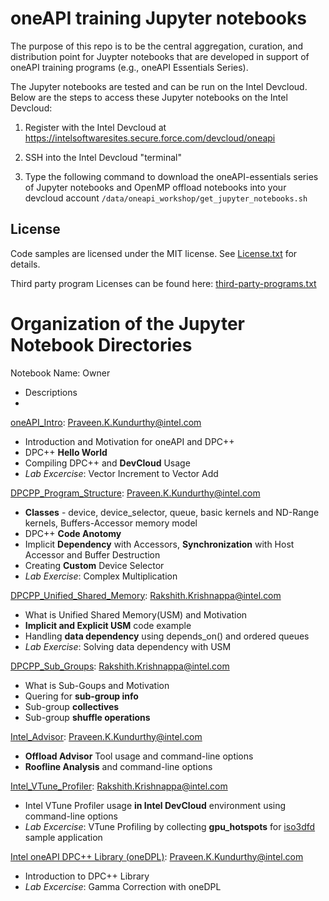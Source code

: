 # oneAPI training Jupyter notebooks

The purpose of this repo is to be the central aggregation, curation, and
distribution point for Juypter notebooks that are developed in support of
oneAPI training programs (e.g., oneAPI Essentials Series).

The Jupyter notebooks are tested and can be run on the Intel Devcloud. Below
are the steps to access these Jupyter notebooks on the Intel Devcloud:

1. Register with the Intel Devcloud at
   https://intelsoftwaresites.secure.force.com/devcloud/oneapi

2. SSH into the Intel Devcloud "terminal"

3. Type the following command to download the oneAPI-essentials series of
   Jupyter notebooks and OpenMP offload notebooks into your devcloud account
   `/data/oneapi_workshop/get_jupyter_notebooks.sh`

## License

Code samples are licensed under the MIT license. See
[License.txt](https://github.com/oneapi-src/oneAPI-samples/blob/master/License.txt)
for details.

Third party program Licenses can be found here:
[third-party-programs.txt](https://github.com/oneapi-src/oneAPI-samples/blob/master/third-party-programs.txt)

# Organization of the Jupyter Notebook Directories

Notebook Name: Owner
* Descriptions
*

[oneAPI_Intro](01_oneAPI_Intro): Praveen.K.Kundurthy@intel.com
* Introduction and Motivation for oneAPI and DPC++
* DPC++ __Hello World__
* Compiling DPC++ and __DevCloud__ Usage
* _Lab Excercise_: Vector Increment to Vector Add

[DPCPP_Program_Structure](02_DPCPP_Program_Structure): Praveen.K.Kundurthy@intel.com
* __Classes__ - device, device_selector, queue, basic kernels and ND-Range kernels, Buffers-Accessor memory model
* DPC++ __Code Anotomy__
* Implicit __Dependency__ with Accessors, __Synchronization__ with Host Accessor and Buffer Destruction
* Creating __Custom__ Device Selector
* _Lab Exercise_: Complex Multiplication

[DPCPP_Unified_Shared_Memory](03_DPCPP_Unified_Shared_Memory): Rakshith.Krishnappa@intel.com
* What is Unified Shared Memory(USM) and Motivation
* __Implicit and Explicit USM__ code example
* Handling __data dependency__ using depends_on() and ordered queues
* _Lab Exercise_: Solving data dependency with USM

[DPCPP_Sub_Groups](04_DPCPP_Sub_Groups): Rakshith.Krishnappa@intel.com
* What is Sub-Goups and Motivation
* Quering for __sub-group info__
* Sub-group __collectives__
* Sub-group __shuffle operations__

[Intel_Advisor](05_Intel_Advisor): Praveen.K.Kundurthy@intel.com
* __Offload Advisor__ Tool usage and command-line options
* __Roofline Analysis__ and command-line options

[Intel_VTune_Profiler](06_Intel_VTune_Profiler): Rakshith.Krishnappa@intel.com
* Intel VTune Profiler usage __in Intel DevCloud__ environment using command-line options
* _Lab Excercise_: VTune Profiling by collecting __gpu_hotspots__ for [iso3dfd](https://github.com/intel/HPCKit-code-samples/tree/master/Compiler/iso3dfd_dpcpp) sample application

[Intel oneAPI DPC++ Library (oneDPL)](07_DPCPP_Library): Praveen.K.Kundurthy@intel.com
* Introduction to DPC++ Library
* _Lab Excercise_: Gamma Correction with oneDPL
